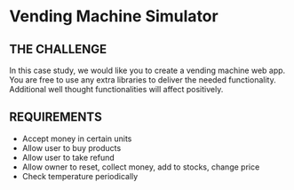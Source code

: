 # Vending Machine Simulator

## THE CHALLENGE
In this case study, we would like you to create a vending machine web app. You are free to use
any extra libraries to deliver the needed functionality. Additional well thought functionalities
will affect positively.

## REQUIREMENTS
- Accept money in certain units
- Allow user to buy products
- Allow user to take refund
- Allow owner to reset, collect money, add to stocks, change price
- Check temperature periodically
